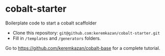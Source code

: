 # cobalt-starter
Boilerplate code to start a cobalt scaffolder

- Clone this repository: `git@github.com:keremkazan/cobalt-starter.git`
- Fill in `/templates` and `/generators` folders.

Go to https://github.com/keremkazan/cobalt-base for a complete tutorial.
